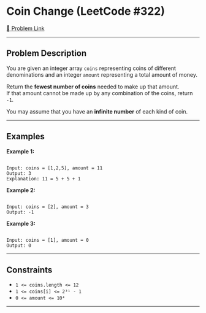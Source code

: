 
#  Coin Change (LeetCode #322)

[🔗 Problem Link](https://leetcode.com/problems/coin-change/)

---

##  Problem Description

You are given an integer array `coins` representing coins of different denominations and an integer `amount` representing a total amount of money.

Return the **fewest number of coins** needed to make up that amount.  
If that amount cannot be made up by any combination of the coins, return `-1`.

You may assume that you have an **infinite number** of each kind of coin.

---

##  Examples

**Example 1:**
```

Input: coins = [1,2,5], amount = 11
Output: 3
Explanation: 11 = 5 + 5 + 1

```

**Example 2:**
```

Input: coins = [2], amount = 3
Output: -1

```

**Example 3:**
```

Input: coins = [1], amount = 0
Output: 0

```

---

##  Constraints

- `1 <= coins.length <= 12`
- `1 <= coins[i] <= 2³¹ - 1`
- `0 <= amount <= 10⁴`

---
